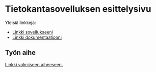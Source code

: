 # Tietokantasovelluksen esittelysivu

Yleisiä linkkejä:

* [Linkki sovellukseeni](http://vlonka.users.cs.helsinki.fi/kurssitarjonta)
* [Linkki dokumentaatiooni](https://github.com/vlonka/Tsoha-Bootstrap/blob/master/doc/Dokumentaatio.pdf)

## Työn aihe

[Linkki valmiiseen aiheeseen.](http://advancedkittenry.github.io/suunnittelu_ja_tyoymparisto/aiheet/Kurssitarjonta_ja_kurssipaikan_varaus.html) 
